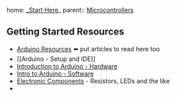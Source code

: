 home: [_Start Here](_Start%20Here.md)_
parent:: [Microcontrollers](Microcontrollers)

## Getting Started Resources
- [Arduino Resources](Arduino%20Resources.md) ⬅️ put articles to read here too
- [[Arduino - Setup and IDE]]
- [Introduction to Arduino - Hardware](Introduction%20to%20Arduino%20-%20Hardware.md)
- [Intro to Arduino - Software](Intro%20to%20Arduino%20-%20Software.md)
- [Electronic Components](Electronic%20Components.md) - Resistors, LEDs and the like
- 

